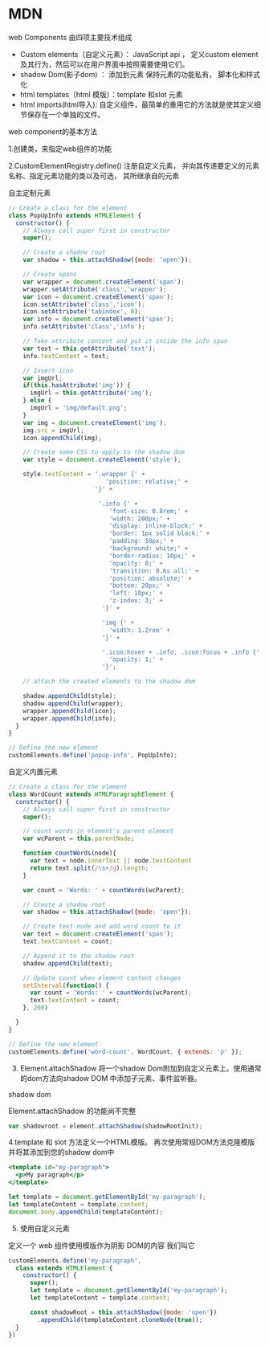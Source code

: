 # MDN

web Components 由四项主要技术组成

- Custom elements（自定义元素）： JavaScript api ， 定义custom element及其行为，然后可以在用户界面中按照需要使用它们。
- shadow Dom(影子dom) ： 添加到元素 保持元素的功能私有， 脚本化和样式化
- html templates（html 模版）：template 和slot 元素
- html imports(html导入):  自定义组件，最简单的重用它的方法就是使其定义细节保存在一个单独的文件。

web component的基本方法

1.创建类，来指定web组件的功能

2.CustomElementRegistry.define() 注册自定义元素， 并向其传递要定义的元素名称、指定元素功能的类以及可选， 其所继承自的元素

自主定制元素

```jsx
// Create a class for the element
class PopUpInfo extends HTMLElement {
  constructor() {
    // Always call super first in constructor
    super();

    // Create a shadow root
    var shadow = this.attachShadow({mode: 'open'});

    // Create spans
    var wrapper = document.createElement('span');
    wrapper.setAttribute('class','wrapper');
    var icon = document.createElement('span');
    icon.setAttribute('class','icon');
    icon.setAttribute('tabindex', 0);
    var info = document.createElement('span');
    info.setAttribute('class','info');

    // Take attribute content and put it inside the info span
    var text = this.getAttribute('text');
    info.textContent = text;

    // Insert icon
    var imgUrl;
    if(this.hasAttribute('img')) {
      imgUrl = this.getAttribute('img');
    } else {
      imgUrl = 'img/default.png';
    }
    var img = document.createElement('img');
    img.src = imgUrl;
    icon.appendChild(img);

    // Create some CSS to apply to the shadow dom
    var style = document.createElement('style');

    style.textContent = '.wrapper {' +
                           'position: relative;' +
                        '}' +

                         '.info {' +
                            'font-size: 0.8rem;' +
                            'width: 200px;' +
                            'display: inline-block;' +
                            'border: 1px solid black;' +
                            'padding: 10px;' +
                            'background: white;' +
                            'border-radius: 10px;' +
                            'opacity: 0;' +
                            'transition: 0.6s all;' +
                            'position: absolute;' +
                            'bottom: 20px;' +
                            'left: 10px;' +
                            'z-index: 3;' +
                          '}' +

                          'img {' +
                            'width: 1.2rem' +
                          '}' +

                          '.icon:hover + .info, .icon:focus + .info {' +
                            'opacity: 1;' +
                          '}';

    // attach the created elements to the shadow dom

    shadow.appendChild(style);
    shadow.appendChild(wrapper);
    wrapper.appendChild(icon);
    wrapper.appendChild(info);
  }
}

// Define the new element
customElements.define('popup-info', PopUpInfo);
```

自定义内置元素

```jsx
// Create a class for the element
class WordCount extends HTMLParagraphElement {
  constructor() {
    // Always call super first in constructor
    super();

    // count words in element's parent element
    var wcParent = this.parentNode;

    function countWords(node){
      var text = node.innerText || node.textContent
      return text.split(/\s+/g).length;
    }

    var count = 'Words: ' + countWords(wcParent);

    // Create a shadow root
    var shadow = this.attachShadow({mode: 'open'});

    // Create text node and add word count to it
    var text = document.createElement('span');
    text.textContent = count;

    // Append it to the shadow root
    shadow.appendChild(text);

    // Update count when element content changes
    setInterval(function() {
      var count = 'Words: ' + countWords(wcParent);
      text.textContent = count;
    }, 200)

  }
}

// Define the new element
customElements.define('word-count', WordCount, { extends: 'p' });
```

3. Element.attachShadow  将一个shadow Dom附加到自定义元素上。使用通常的dom方法向shadow DOM 中添加子元素、事件监听器。

shadow dom

Element.attachShadow 的功能尚不完整

```jsx
var shadowroot = element.attachShadow(shadowRootInit);

```

4.template 和 slot 方法定义一个HTML模版。 再次使用常规DOM方法克隆模版并将其添加到您的shadow dom中

```jsx
<template id="my-paragraph">
  <p>My paragraph</p>
</template>

let template = document.getElementById('my-paragraph');
let templateContent = template.content;
document.body.appendChild(templateContent);
```

5. 使用自定义元素

定义一个 web 组件使用模版作为阴影 DOM的内容  我们叫它<my-paragraph>

```jsx
customElements.define('my-paragraph',
  class extends HTMLElement {
    constructor() {
      super();
      let template = document.getElementById('my-paragraph');
      let templateContent = template.content;

      const shadowRoot = this.attachShadow({mode: 'open'})
        .appendChild(templateContent.cloneNode(true));
  }
})
```
